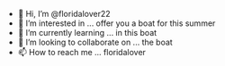 - 👋 Hi, I’m @floridalover22
- 👀 I’m interested in ... offer you a boat for this summer
- 🌱 I’m currently learning ... in this boat
- 💞️ I’m looking to collaborate on ... the boat
- 📫 How to reach me ... floridalover 

<!---
floridalover22/floridalover22 is a ✨ special ✨ repository because its `README.md` (this file) appears on your GitHub profile.
You can click the Preview link to take a look at your changes.
--->
